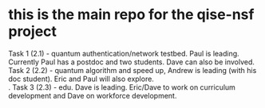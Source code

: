 # this is the main repo for the qise-nsf project
Task 1 (2.1) - quantum authentication/network testbed.  Paul is leading. Currently Paul has a postdoc and two students. Dave can also be involved. <br>
Task 2 (2.2) - quantum algorithm and speed up, Andrew is leading (with his doc student). Eric and Paul will also explore.<br>.
Task 3 (2.3) - edu. Dave is leading. Eric/Dave to work on curriculum development and Dave on workforce development.<br>
